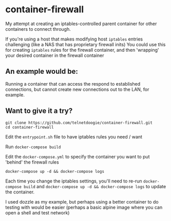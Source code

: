# container-firewall
My attempt at creating an iptables-controlled parent container for other containers to connect through.

If you're using a host that makes modifying host `iptables` entries challenging (like a NAS that has proprietary firewall inits)
You could use this for creating `iptables` rules for the firewall container, and then 'wrapping' your desired container in the firewall container

## An example would be:
Running a container that can access the respond to established connections, but cannot create new connections out to the LAN, for example.

## Want to give it a try?
```console
git clone https://github.com/telnetdoogie/container-firewall.git
cd container-firewall
```
Edit the `entrypoint.sh` file to have iptables rules you need / want

Run `docker-compose build` 

Edit the `docker-compose.yml` to specify the container you want to put 'behind' the firewall rules

`docker-compose up -d && docker-compose logs`

Each time you change the iptables settings, you'll need to re-run `docker-compose build` and `docker-compose up -d && docker-compose logs` to update the container.

I used dozzle as my example, but perhaps using a better container to do testing with would be easier (perhaps a basic alpine image where you can open a shell and test network)

